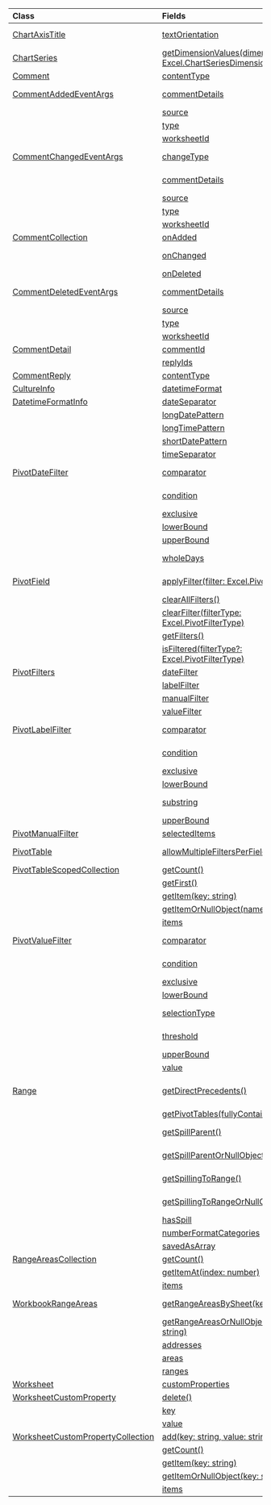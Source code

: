 | Class | Fields | Description |
|:---|:---|:---|
|[ChartAxisTitle](/javascript/api/excel/excel.chartaxistitle)|[textOrientation](/javascript/api/excel/excel.chartaxistitle#textorientation)|Specifies the angle to which the text is oriented for the chart axis title.|
|[ChartSeries](/javascript/api/excel/excel.chartseries)|[getDimensionValues(dimension: Excel.ChartSeriesDimension)](/javascript/api/excel/excel.chartseries#getdimensionvalues-dimension-)|Gets the values from a single dimension of the chart series.|
|[Comment](/javascript/api/excel/excel.comment)|[contentType](/javascript/api/excel/excel.comment#contenttype)|Gets the content type of the comment.|
|[CommentAddedEventArgs](/javascript/api/excel/excel.commentaddedeventargs)|[commentDetails](/javascript/api/excel/excel.commentaddedeventargs#commentdetails)|Gets the `CommentDetail` array that contains the comment ID and IDs of its related replies.|
||[source](/javascript/api/excel/excel.commentaddedeventargs#source)|Specifies the source of the event.|
||[type](/javascript/api/excel/excel.commentaddedeventargs#type)|Gets the type of the event.|
||[worksheetId](/javascript/api/excel/excel.commentaddedeventargs#worksheetid)|Gets the ID of the worksheet in which the event happened.|
|[CommentChangedEventArgs](/javascript/api/excel/excel.commentchangedeventargs)|[changeType](/javascript/api/excel/excel.commentchangedeventargs#changetype)|Gets the change type that represents how the changed event is triggered.|
||[commentDetails](/javascript/api/excel/excel.commentchangedeventargs#commentdetails)|Get the `CommentDetail` array which contains the comment ID and IDs of its related replies.|
||[source](/javascript/api/excel/excel.commentchangedeventargs#source)|Specifies the source of the event.|
||[type](/javascript/api/excel/excel.commentchangedeventargs#type)|Gets the type of the event.|
||[worksheetId](/javascript/api/excel/excel.commentchangedeventargs#worksheetid)|Gets the ID of the worksheet in which the event happened.|
|[CommentCollection](/javascript/api/excel/excel.commentcollection)|[onAdded](/javascript/api/excel/excel.commentcollection#onadded)|Occurs when the comments are added.|
||[onChanged](/javascript/api/excel/excel.commentcollection#onchanged)|Occurs when comments or replies in a comment collection are changed, including when replies are deleted.|
||[onDeleted](/javascript/api/excel/excel.commentcollection#ondeleted)|Occurs when comments are deleted in the comment collection.|
|[CommentDeletedEventArgs](/javascript/api/excel/excel.commentdeletedeventargs)|[commentDetails](/javascript/api/excel/excel.commentdeletedeventargs#commentdetails)|Gets the `CommentDetail` array that contains the comment ID and IDs of its related replies.|
||[source](/javascript/api/excel/excel.commentdeletedeventargs#source)|Specifies the source of the event.|
||[type](/javascript/api/excel/excel.commentdeletedeventargs#type)|Gets the type of the event.|
||[worksheetId](/javascript/api/excel/excel.commentdeletedeventargs#worksheetid)|Gets the ID of the worksheet in which the event happened.|
|[CommentDetail](/javascript/api/excel/excel.commentdetail)|[commentId](/javascript/api/excel/excel.commentdetail#commentid)|Represents the ID of the comment.|
||[replyIds](/javascript/api/excel/excel.commentdetail#replyids)|Represents the IDs of the related replies that belong to the comment.|
|[CommentReply](/javascript/api/excel/excel.commentreply)|[contentType](/javascript/api/excel/excel.commentreply#contenttype)|The content type of the reply.|
|[CultureInfo](/javascript/api/excel/excel.cultureinfo)|[datetimeFormat](/javascript/api/excel/excel.cultureinfo#datetimeformat)|Defines the culturally appropriate format of displaying date and time.|
|[DatetimeFormatInfo](/javascript/api/excel/excel.datetimeformatinfo)|[dateSeparator](/javascript/api/excel/excel.datetimeformatinfo#dateseparator)|Gets the string used as the date separator.|
||[longDatePattern](/javascript/api/excel/excel.datetimeformatinfo#longdatepattern)|Gets the format string for a long date value.|
||[longTimePattern](/javascript/api/excel/excel.datetimeformatinfo#longtimepattern)|Gets the format string for a long time value.|
||[shortDatePattern](/javascript/api/excel/excel.datetimeformatinfo#shortdatepattern)|Gets the format string for a short date value.|
||[timeSeparator](/javascript/api/excel/excel.datetimeformatinfo#timeseparator)|Gets the string used as the time separator.|
|[PivotDateFilter](/javascript/api/excel/excel.pivotdatefilter)|[comparator](/javascript/api/excel/excel.pivotdatefilter#comparator)|The comparator is the static value to which other values are compared.|
||[condition](/javascript/api/excel/excel.pivotdatefilter#condition)|Specifies the condition for the filter, which defines the necessary filtering criteria.|
||[exclusive](/javascript/api/excel/excel.pivotdatefilter#exclusive)|If `true`, filter *excludes* items that meet criteria.|
||[lowerBound](/javascript/api/excel/excel.pivotdatefilter#lowerbound)|The lower-bound of the range for the `between` filter condition.|
||[upperBound](/javascript/api/excel/excel.pivotdatefilter#upperbound)|The upper-bound of the range for the `between` filter condition.|
||[wholeDays](/javascript/api/excel/excel.pivotdatefilter#wholedays)|For `equals`, `before`, `after`, and `between` filter conditions, indicates if comparisons should be made as whole days.|
|[PivotField](/javascript/api/excel/excel.pivotfield)|[applyFilter(filter: Excel.PivotFilters)](/javascript/api/excel/excel.pivotfield#applyfilter-filter-)|Sets one or more of the field's current PivotFilters and applies them to the field.|
||[clearAllFilters()](/javascript/api/excel/excel.pivotfield#clearallfilters--)|Clears all criteria from all of the field's filters.|
||[clearFilter(filterType: Excel.PivotFilterType)](/javascript/api/excel/excel.pivotfield#clearfilter-filtertype-)|Clears all existing criteria from the field's filter of the given type (if one is currently applied).|
||[getFilters()](/javascript/api/excel/excel.pivotfield#getfilters--)|Gets all filters currently applied on the field.|
||[isFiltered(filterType?: Excel.PivotFilterType)](/javascript/api/excel/excel.pivotfield#isfiltered-filtertype-)|Checks if there are any applied filters on the field.|
|[PivotFilters](/javascript/api/excel/excel.pivotfilters)|[dateFilter](/javascript/api/excel/excel.pivotfilters#datefilter)|The PivotField's currently applied date filter.|
||[labelFilter](/javascript/api/excel/excel.pivotfilters#labelfilter)|The PivotField's currently applied label filter.|
||[manualFilter](/javascript/api/excel/excel.pivotfilters#manualfilter)|The PivotField's currently applied manual filter.|
||[valueFilter](/javascript/api/excel/excel.pivotfilters#valuefilter)|The PivotField's currently applied value filter.|
|[PivotLabelFilter](/javascript/api/excel/excel.pivotlabelfilter)|[comparator](/javascript/api/excel/excel.pivotlabelfilter#comparator)|The comparator is the static value to which other values are compared.|
||[condition](/javascript/api/excel/excel.pivotlabelfilter#condition)|Specifies the condition for the filter, which defines the necessary filtering criteria.|
||[exclusive](/javascript/api/excel/excel.pivotlabelfilter#exclusive)|If `true`, filter *excludes* items that meet criteria.|
||[lowerBound](/javascript/api/excel/excel.pivotlabelfilter#lowerbound)|The lower-bound of the range for the `between` filter condition.|
||[substring](/javascript/api/excel/excel.pivotlabelfilter#substring)|The substring used for `beginsWith`, `endsWith`, and `contains` filter conditions.|
||[upperBound](/javascript/api/excel/excel.pivotlabelfilter#upperbound)|The upper-bound of the range for the `between` filter condition.|
|[PivotManualFilter](/javascript/api/excel/excel.pivotmanualfilter)|[selectedItems](/javascript/api/excel/excel.pivotmanualfilter#selecteditems)|A list of selected items to manually filter.|
|[PivotTable](/javascript/api/excel/excel.pivottable)|[allowMultipleFiltersPerField](/javascript/api/excel/excel.pivottable#allowmultiplefiltersperfield)|Specifies if the PivotTable allows the application of multiple PivotFilters on a given PivotField in the table.|
|[PivotTableScopedCollection](/javascript/api/excel/excel.pivottablescopedcollection)|[getCount()](/javascript/api/excel/excel.pivottablescopedcollection#getcount--)|Gets the number of PivotTables in the collection.|
||[getFirst()](/javascript/api/excel/excel.pivottablescopedcollection#getfirst--)|Gets the first PivotTable in the collection.|
||[getItem(key: string)](/javascript/api/excel/excel.pivottablescopedcollection#getitem-key-)|Gets a PivotTable by name.|
||[getItemOrNullObject(name: string)](/javascript/api/excel/excel.pivottablescopedcollection#getitemornullobject-name-)|Gets a PivotTable by name.|
||[items](/javascript/api/excel/excel.pivottablescopedcollection#items)|Gets the loaded child items in this collection.|
|[PivotValueFilter](/javascript/api/excel/excel.pivotvaluefilter)|[comparator](/javascript/api/excel/excel.pivotvaluefilter#comparator)|The comparator is the static value to which other values are compared.|
||[condition](/javascript/api/excel/excel.pivotvaluefilter#condition)|Specifies the condition for the filter, which defines the necessary filtering criteria.|
||[exclusive](/javascript/api/excel/excel.pivotvaluefilter#exclusive)|If `true`, filter *excludes* items that meet criteria.|
||[lowerBound](/javascript/api/excel/excel.pivotvaluefilter#lowerbound)|The lower-bound of the range for the `between` filter condition.|
||[selectionType](/javascript/api/excel/excel.pivotvaluefilter#selectiontype)|Specifies if the filter is for the top/bottom N items, top/bottom N percent, or top/bottom N sum.|
||[threshold](/javascript/api/excel/excel.pivotvaluefilter#threshold)|The "N" threshold number of items, percent, or sum to be filtered for a top/bottom filter condition.|
||[upperBound](/javascript/api/excel/excel.pivotvaluefilter#upperbound)|The upper-bound of the range for the `between` filter condition.|
||[value](/javascript/api/excel/excel.pivotvaluefilter#value)|Name of the chosen "value" in the field by which to filter.|
|[Range](/javascript/api/excel/excel.range)|[getDirectPrecedents()](/javascript/api/excel/excel.range#getdirectprecedents--)|Returns a `WorkbookRangeAreas` object that represents the range containing all the direct precedents of a cell in the same worksheet or in multiple worksheets.|
||[getPivotTables(fullyContained?: boolean)](/javascript/api/excel/excel.range#getpivottables-fullycontained-)|Gets a scoped collection of PivotTables that overlap with the range.|
||[getSpillParent()](/javascript/api/excel/excel.range#getspillparent--)|Gets the range object containing the anchor cell for a cell getting spilled into.|
||[getSpillParentOrNullObject()](/javascript/api/excel/excel.range#getspillparentornullobject--)|Gets the range object containing the anchor cell for the cell getting spilled into.|
||[getSpillingToRange()](/javascript/api/excel/excel.range#getspillingtorange--)|Gets the range object containing the spill range when called on an anchor cell.|
||[getSpillingToRangeOrNullObject()](/javascript/api/excel/excel.range#getspillingtorangeornullobject--)|Gets the range object containing the spill range when called on an anchor cell.|
||[hasSpill](/javascript/api/excel/excel.range#hasspill)|Represents if all cells have a spill border.|
||[numberFormatCategories](/javascript/api/excel/excel.range#numberformatcategories)|Represents the category of number format of each cell.|
||[savedAsArray](/javascript/api/excel/excel.range#savedasarray)|Represents if all the cells would be saved as an array formula.|
|[RangeAreasCollection](/javascript/api/excel/excel.rangeareascollection)|[getCount()](/javascript/api/excel/excel.rangeareascollection#getcount--)|Gets the number of `RangeAreas` objects in this collection.|
||[getItemAt(index: number)](/javascript/api/excel/excel.rangeareascollection#getitemat-index-)|Returns the `RangeAreas` object based on position in the collection.|
||[items](/javascript/api/excel/excel.rangeareascollection#items)|Gets the loaded child items in this collection.|
|[WorkbookRangeAreas](/javascript/api/excel/excel.workbookrangeareas)|[getRangeAreasBySheet(key: string)](/javascript/api/excel/excel.workbookrangeareas#getrangeareasbysheet-key-)|Returns the `RangeAreas` object based on worksheet ID or name in the collection.|
||[getRangeAreasOrNullObjectBySheet(key: string)](/javascript/api/excel/excel.workbookrangeareas#getrangeareasornullobjectbysheet-key-)|Returns the `RangeAreas` object based on worksheet name or ID in the collection.|
||[addresses](/javascript/api/excel/excel.workbookrangeareas#addresses)|Returns an array of addresses in A1-style.|
||[areas](/javascript/api/excel/excel.workbookrangeareas#areas)|Returns the `RangeAreasCollection` object.|
||[ranges](/javascript/api/excel/excel.workbookrangeareas#ranges)|Returns ranges that comprise this object in a `RangeCollection` object.|
|[Worksheet](/javascript/api/excel/excel.worksheet)|[customProperties](/javascript/api/excel/excel.worksheet#customproperties)|Gets a collection of worksheet-level custom properties.|
|[WorksheetCustomProperty](/javascript/api/excel/excel.worksheetcustomproperty)|[delete()](/javascript/api/excel/excel.worksheetcustomproperty#delete--)|Deletes the custom property.|
||[key](/javascript/api/excel/excel.worksheetcustomproperty#key)|Gets the key of the custom property.|
||[value](/javascript/api/excel/excel.worksheetcustomproperty#value)|Gets or sets the value of the custom property.|
|[WorksheetCustomPropertyCollection](/javascript/api/excel/excel.worksheetcustompropertycollection)|[add(key: string, value: string)](/javascript/api/excel/excel.worksheetcustompropertycollection#add-key--value-)|Adds a new custom property that maps to the provided key.|
||[getCount()](/javascript/api/excel/excel.worksheetcustompropertycollection#getcount--)|Gets the number of custom properties on this worksheet.|
||[getItem(key: string)](/javascript/api/excel/excel.worksheetcustompropertycollection#getitem-key-)|Gets a custom property object by its key, which is case-insensitive.|
||[getItemOrNullObject(key: string)](/javascript/api/excel/excel.worksheetcustompropertycollection#getitemornullobject-key-)|Gets a custom property object by its key, which is case-insensitive.|
||[items](/javascript/api/excel/excel.worksheetcustompropertycollection#items)|Gets the loaded child items in this collection.|
